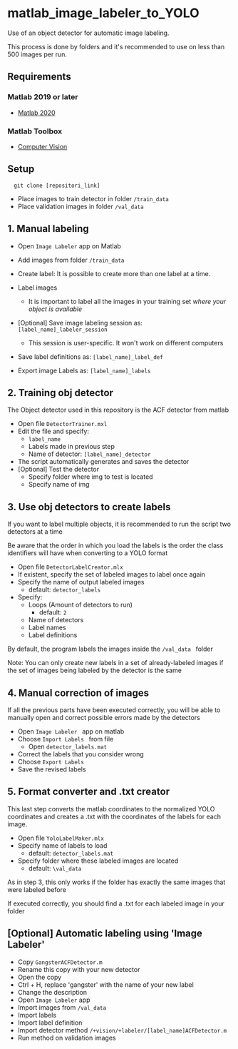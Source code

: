 # matlab_image_labeler_to_YOLO
Use of an object detector for automatic image labeling. 

This process is done by folders and it's recommended to use on less than 500 images per run.
## Requirements

### Matlab 2019 or later
 - [Matlab 2020](https://es.mathworks.com/products/new_products/latest_features.html)

### Matlab Toolbox 
 - [Computer Vision](https://www.mathworks.com/products/computer-vision.html)

## Setup
```
  git clone [repositori_link]
```
- Place images to train detector in folder ```/train_data```
- Place validation images in folder ```/val_data```

## 1. Manual labeling 
- Open ```Image Labeler``` app on Matlab
- Add images from folder ```/train_data```
- Create label: It is possible to create more than one label at a time. 
- Label images 
  - It is important to label all the images in your training set *where your object is available*  
- [Optional] Save image labeling session as: ```[label_name]_labeler_session```
  - This session is user-specific. It won't work on different computers
 
- Save label definitions as: ```[label_name]_label_def```
- Export image Labels as: ```[label_name]_labels```

## 2. Training obj detector
The Object detector used in this repository is the ACF detector from matlab
- Open file ```DetectorTrainer.mxl```
- Edit the file and specify:
  - ```label_name``` 
  - Labels made in previous step
  - Name of detector:   ```[label_name]_detector```
- The script automatically generates and saves the detector
- [Optional] Test the detector
   - Specify folder where img to test is located
   - Specify name  of img

## 3. Use obj detectors to create labels

If you want to label multiple objects, it is recommended to run the script two detectors at a time

Be aware that the order in which you load the labels is the order the class identifiers will have when converting to a YOLO format
- Open file ```DetectorLabelCreator.mlx```
- If existent, specify the set of labeled images to label once again
- Specify the name of output labeled images 
  - default: ```detector_labels```
- Specify:
  - Loops (Amount of detectors to run)
    - default: ```2```
  - Name of detectors
  - Label names
  - Label definitions

By default, the program labels the images inside the ```/val_data ``` folder

Note: You can only create new labels in a set of already-labeled images if the set of images being labeled by the detector is the same

## 4. Manual correction of images

If all the previous parts have been executed correctly, you will be able to manually open and correct possible errors made by the detectors

- Open ```Image Labeler ``` app on matlab
- Choose ```Import Labels ```  from file
  - Open ```detector_labels.mat```
- Correct the labels that you consider wrong
- Choose ```Export Labels ```
- Save the revised labels

## 5. Format converter and .txt creator

This last step converts the matlab coordinates to the normalized YOLO coordinates and creates a .txt with the coordinates of the labels for each image.

  - Open file ```YoloLabelMaker.mlx```
  - Specify name of labels to load
    - default: ```detector_labels.mat```
  - Specify folder where these labeled images are located
    - default: ```\val_data```

As in step 3, this only works if the folder has exactly the same images that were labeled before

If executed correctly, you should find a .txt for each labeled image in your folder


## [Optional] Automatic labeling using  'Image Labeler'
- Copy ```GangsterACFDetector.m```
- Rename this copy with your new detector
- Open the copy
 - Ctrl + H, replace 'gangster' with the name of your new label
 - Change the description
- Open ```Image Labeler``` app
- Import images from ```/val_data```
- Import labels
- Import label definition 
- Import detector method ```/+vision/+labeler/[label_name]ACFDetector.m```
- Run method on validation images
